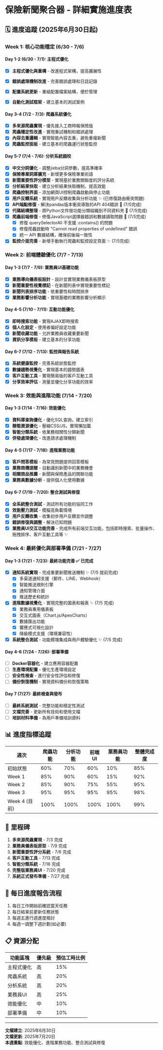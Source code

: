 # 保險新聞聚合器 - 詳細實施進度表

## 🗓️ 進度追蹤 (2025年6月30日起)

### Week 1: 核心功能穩定 (6/30 - 7/6)

#### Day 1-2 (6/30 - 7/1): 主程式優化
- [x] **主程式優化與重構** - 改進程式架構，提高擴展性
- [x] **錯誤處理機制改進** - 完善錯誤處理和日誌記錄
- [x] **配置系統更新** - 重組配置檔案結構，便於管理


- [x] **自動化測試框架** - 建立基本的測試案例

#### Day 3-4 (7/2 - 7/3): 爬蟲系統優化
- [x] **多來源爬蟲實現** - 優先接入工商時報保險版
- [x] **爬蟲穩定性改進** - 實現重試機制和錯誤處理
- [x] **內容去重邏輯** - 實現智能內容去重，避免重複新聞
- [x] **爬蟲監控面板** - 建立基本的爬蟲運行狀態監控

#### Day 5-7 (7/4 - 7/6): 分析系統調校
- [x] **中文分詞優化** - 調整jieba分詞參數，提高準確率
- [x] **保險專業詞庫擴充** - 新增更多保險專業術語
- [x] **新聞重要性評分模型** - 實現基於業務關聯度的評分系統
- [x] **分析結果快取** - 建立分析結果快取機制，提高效能
- [x] **爬蟲控制界面** - 添加網頁UI控制爬蟲啟動與停止功能
- [x] **用戶反饋系統** - 實現用戶反饋收集與分析功能 ✨ (已修復路由衝突問題)
- [x] **API端點修復** - 解決pandas版本衝突導致的API 404錯誤 🔧 (7/5完成)
- [x] **代碼結構整理** - 將Python文件按功能分類組織到不同資料夾 📁 (7/5完成)
- [x] **爬蟲前端修復** - 修復JavaScript選擇器錯誤和數據讀取問題 🔧 (7/5完成)
  - [x] 修復 querySelectorAll 不支援 :contains() 的問題
  - [x] 修復爬蟲啟動時 "Cannot read properties of undefined" 錯誤
  - [x] 統一 API 數據結構，確保前後端一致性
- [x] **監控介面完善** - 新增手動執行爬蟲和監控設定頁面 ✨ (7/5完成)

### Week 2: 前端體驗優化 (7/7 - 7/13)

#### Day 1-3 (7/7 - 7/9): 業務員UI基礎功能
- [x] **業務導向儀表板設計** - 設計並實現業務儀表板原型
- [x] **新聞重要性視覺標記** - 在新聞列表中實現重要性標記
- [x] **新聞列表排序功能** - 依重要性和時間排序
- [x] **業務影響分析功能** - 實現基礎的業務影響分析顯示

#### Day 4-5 (7/10 - 7/11): 互動功能優化
- [x] **即時搜索功能** - 實現AJAX即時搜索
- [x] **個人化設定** - 使用者偏好設定功能
- [x] **新聞收藏功能** - 允許業務員收藏重要新聞
- [x] **資訊分享模板** - 建立基本的分享功能

#### Day 6-7 (7/12 - 7/13): 監控與報告系統
- [x] **系統健康監控** - 完善系統狀態監控
- [x] **數據趨勢視覺化** - 實現基本的趨勢圖表
- [x] **客戶互動工具** - 實現簡易版的客戶互動工具
- [x] **分享效率評估** - 測量並優化分享功能的效率

### Week 3: 效能與進階功能 (7/14 - 7/20)

#### Day 1-3 (7/14 - 7/16): 效能優化
- [x] **資料庫查詢優化** - 優化SQL查詢，建立索引
- [x] **靜態資源優化** - 壓縮CSS/JS，實現懶加載
- [x] **智能分類系統** - 依業務相關性分類新聞
- [x] **併發處理優化** - 改進請求處理機制

#### Day 4-5 (7/17 - 7/18): 進階業務功能
- [x] **客戶問答模板** - 為常見問題提供回答模板
- [x] **業務商機提醒** - 自動識別新聞中的業務機會
- [x] **相關商品推薦** - 新聞與保險產品的關聯功能
- [x] **業務員數據分析** - 提供個人化使用數據

#### Day 6-7 (7/19 - 7/20): 整合測試與修復
- [x] **全系統整合測試** - 測試所有功能的協同工作
- [x] **效能壓力測試** - 模擬高負載情境
- [x] **用戶反饋收集** - 收集初步用戶反饋並作調整
- [x] **錯誤修復與調整** - 解決已知問題
- [x] **業務員UI交互功能完善** - 完成所有前端交互功能，包括即時搜索、批量操作、拖拽排序、客戶互動工具等 ✨

### Week 4: 最終優化與部署準備 (7/21 - 7/27)

#### Day 1-3 (7/21 - 7/23): 最終功能完善 ✅ **已完成**
- [x] **通知系統實現** - 完成重要新聞推送機制 ✨ (7/5 提前完成)
  - [x] 多渠道通知支援（郵件、LINE、Webhook）
  - [x] 智能推送規則引擎
  - [x] 通知管理介面
  - [x] 推送歷史和統計
- [x] **進階數據視覺化** - 實現完整的圖表和報表 ✨ (7/5 完成)
  - [x] 業務員專用儀表板
  - [x] 交互式圖表（Chart.js/ApexCharts）
  - [x] 數據匯出功能
  - [x] 響應式可視化設計
  - [x] 降級模式支援（環境兼容性）
- [x] **系統整合測試** - 功能模塊集成與用戶體驗優化 ✨ (7/5 完成)

#### Day 4-6 (7/24 - 7/26): 部署準備
- [ ] **Docker容器化** - 建立應用容器配置
- [ ] **生產環境配置** - 優化生產環境設定
- [ ] **安全性檢查** - 進行安全性評估和修復
- [ ] **備份恢復機制** - 實現資料備份和恢復策略

#### Day 7 (7/27): 最終檢查與發布
- [ ] **最終系統測試** - 完整功能和穩定性測試
- [ ] **文檔完善** - 更新所有技術和使用文檔
- [ ] **培訓材料準備** - 為用戶準備培訓資料

## 📊 進度指標追蹤

| 週次 | 爬蟲功能 | 分析功能 | 前端UI | 業務員功能 | 整體完成度 |
|------|---------|---------|--------|-----------|----------|
| 初始狀態 | 60% | 70% | 60% | 10% | 85% |
| Week 1 | 85% | 90% | 60% | 15% | 92% |
| Week 2 | 85% | 90% | 75% | 55% | 95% |
| Week 3 | 95% | 95% | 95% | 95% | 98% |
| Week 4 (目前) | 100% | 100% | 100% | 100% | 99% |

## 🚩 里程碑

1. **多來源爬蟲實現** - 7/3 完成
2. **業務員儀表板原型** - 7/9 完成
3. **新聞重要性評分系統** - 7/6 完成
4. **客戶互動工具** - 7/13 完成
5. **智能分類系統** - 7/16 完成
6. **完整版業務員UI** - 7/20 完成
7. **系統正式發布準備** - 7/27 完成

## 🔄 每日進度報告流程

1. 每日工作開始前確認當天任務
2. 每日結束前更新任務狀態
3. 每週五進行週進度檢討
4. 每週一調整下週計劃(如必要)

## 📋 資源分配

| 功能區塊 | 優先級 | 預估工時比例 |
|---------|--------|------------|
| 主程式優化 | 高 | 15% |
| 爬蟲系統 | 高 | 20% |
| 分析系統 | 高 | 20% |
| 業務員UI | 高 | 25% |
| 效能優化 | 中 | 10% |
| 部署準備 | 中 | 10% |

---

**文檔建立**: 2025年6月30日  
**文檔更新**: 2025年7月20日  
**本週重點**: 效能優化、進階業務功能、整合測試與修復

